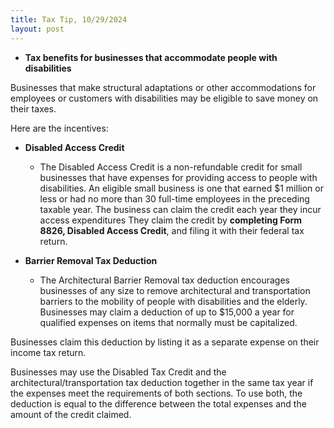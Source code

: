 ```yaml
---
title: Tax Tip, 10/29/2024
layout: post
---
```


- **Tax benefits for businesses that accommodate people with disabilities**

Businesses that make structural adaptations or other accommodations for employees or customers with disabilities may be eligible to save money on their taxes.

Here are the incentives:

- **Disabled Access Credit**
   - The Disabled Access Credit is a non-refundable credit for small businesses that have expenses for providing access to people with disabilities. An eligible small business is one that earned $1 million or less or had no more than 30 full-time employees in the preceding taxable year. The business can claim the credit each year they incur access expenditures They claim the credit by **completing Form 8826, Disabled Access Credit**, and filing it with their federal tax return.

- **Barrier Removal Tax Deduction**
   - The Architectural Barrier Removal tax deduction encourages businesses of any size to remove architectural and transportation barriers to the mobility of people with disabilities and the elderly. Businesses may claim a deduction of up to $15,000 a year for qualified expenses on items that normally must be capitalized.

Businesses claim this deduction by listing it as a separate expense on their income tax return.

Businesses may use the Disabled Tax Credit and the architectural/transportation tax deduction together in the same tax year if the expenses meet the requirements of both sections. To use both, the deduction is equal to the difference between the total expenses and the amount of the credit claimed.
